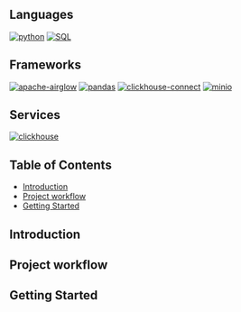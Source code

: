 <!-- omit in toc -->
## Languages
[![python](https://img.shields.io/badge/python-3.11-d6123c?color=white&labelColor=d6123c&logo=python&logoColor=white)](#)
[![SQL](https://img.shields.io/badge/SQL-d6123c?color=white&labelColor=d6123c)](#)

<!-- omit in toc -->
## Frameworks
[![apache-airglow](https://img.shields.io/badge/apache--airflow-2.11.0-d6123c?color=white&labelColor=d6123c&logo=apacheairflow&logoColor=white)](#)
[![pandas](https://img.shields.io/badge/pandas-2.2.3-d6123c?color=white&labelColor=d6123c&logo=pandas&logoColor=white)](#)
[![clickhouse-connect](https://img.shields.io/badge/clickhouse--connect-0.8.17-d6123c?color=white&labelColor=d6123c&logo=clickhouse&logoColor=white)](#)
[![minio](https://img.shields.io/badge/minio-7.2.15-d6123c?color=white&labelColor=d6123c&logo=minio&logoColor=white)](#)

<!-- omit in toc -->
## Services
[![clickhouse](https://img.shields.io/badge/clickhouse-d6123c?style=for-the-badge&logo=clickhouse&logoColor=white)](#)


<!-- omit in toc -->
## Table of Contents
- [Introduction](#introduction)
- [Project workflow](#project-workflow)
- [Getting Started](#getting-started)

## Introduction

## Project workflow

## Getting Started